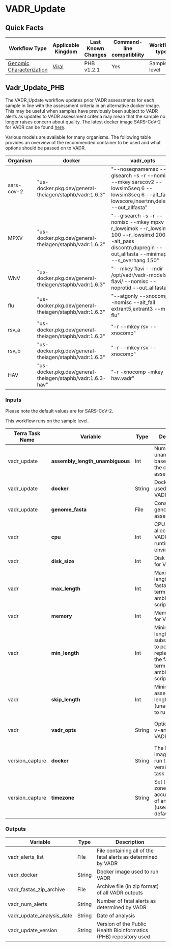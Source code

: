 # VADR_Update

## Quick Facts


| **Workflow Type** | **Applicable Kingdom** | **Last Known Changes** | **Command-line compatibliity** | **Workflow type** |
|---|---|---|---|---|
| [Genomic Characterization](../../workflows_overview/workflows-type.md/#genomic-characterization) | [Viral](../../workflows_overview/workflows-kingdom.md/#viral) | PHB v1.2.1 | Yes | Sample-level |

## Vadr_Update_PHB

The VADR_Update workflow updates prior VADR assessments for each sample in line with the assessment criteria in an alternative docker image. This may be useful when samples have previously been subject to VADR alerts as updates to VADR assessment criteria may mean that the sample no longer raises concern about quality. The latest docker image SARS-CoV-2 for VADR can be found [here](https://www.notion.so/Docker-Image-and-Reference-Materials-for-SARS-CoV-2-Genomic-Characterization-98328c61f5cb4f77975f512b55d09108?pvs=21).

Various models are available for many organisms. The following table provides an overview of the recommended container to be used and what options should be passed on to VADR.

| **Organism** | **docker** | **vadr_opts** | max_length |
| --- | --- | --- | --- |
| sars-cov-2 | "us-docker.pkg.dev/general-theiagen/staphb/vadr:1.6.3" | "--noseqnamemax --glsearch -s -r --nomisc --mkey sarscov2 --lowsim5seq 6 --lowsim3seq 6 --alt_fail lowscore,insertnn,deletinn --out_allfasta" | 30000 |
| MPXV | "us-docker.pkg.dev/general-theiagen/staphb/vadr:1.6.3" | "--glsearch -s -r --nomisc --mkey mpxv --r_lowsimok --r_lowsimxd 100 --r_lowsimxl 2000 --alt_pass discontn,dupregin --out_allfasta --minimap2 --s_overhang 150" | 210000 |
| WNV | "us-docker.pkg.dev/general-theiagen/staphb/vadr:1.6.3" | "--mkey flavi --mdir /opt/vadr/vadr-models-flavi/ --nomisc --noprotid --out_allfasta" | 11000 |
| flu | "us-docker.pkg.dev/general-theiagen/staphb/vadr:1.6.3" | "--atgonly --xnocomp --nomisc --alt_fail extrant5,extrant3 --mkey flu" | 13500 |
| rsv_a | "us-docker.pkg.dev/general-theiagen/staphb/vadr:1.6.3" | "-r --mkey rsv --xnocomp" | 15500 |
| rsv_b | "us-docker.pkg.dev/general-theiagen/staphb/vadr:1.6.3" | "-r --mkey rsv --xnocomp" | 15500 |
| HAV | "us-docker.pkg.dev/general-theiagen/staphb/vadr:1.6.3-hav" | "-r -xnocomp -mkey hav.vadr" | 10500 |

### Inputs

Please note the default values are for SARS-CoV-2.

This workflow runs on the sample level.

| **Terra Task Name** | **Variable** | **Type** | **Description** | **Default Attribute** | **Terra Status** |
|---|---|---|---|---|---|
| vadr_update | **assembly_length_unambiguous** | Int | Number of unambiguous basecalls within the consensus assembly |  | Required |
| vadr_update | **docker** | String | Docker image used to run VADR |  | Required |
| vadr_update | **genome_fasta** | File | Consensus genome assembly |  | Required |
| vadr | **cpu** | Int | CPU resources allocated to the VADR task runtime environment | 2 | Optional |
| vadr | **disk_size** | Int | Disk size, in GB, for VADR | 100 | Optional |
| vadr | **max_length** | Int | Maximum length for the fasta-trim-terminal-ambigs.pl VADR script | 30000 | Optional |
| vadr | **memory** | Int | Memory, in GB, for VADR | 8 | Optional |
| vadr | **min_length** | Int | Minimum length subsequence to possibly replace Ns for the fasta-trim-terminal-ambigs.pl VADR script | 50 | Optional |
| vadr | **skip_length** | Int | Minimum assembly length (unambiguous) to run vadr | 10000 | Optional |
| vadr | **vadr_opts** | String | Options for the v-annotate.pl VADR script | ''--glsearch -s -r --nomisc --mkey sarscov2 --alt_fail lowscore,fstukcnf,insertnn,deletinn --mdir /opt/vadr/vadr-models/'' | Optional |
| version_capture | **docker** | String | The Docker image used to run the version_capture task | "us-docker.pkg.dev/general-theiagen/ubuntu/ubuntu:jammy-20230816" | Optional |
| version_capture | **timezone** | String | Set the time zone to get an accurate date of analysis (uses UTC by default) |  | Optional |

### Outputs

| **Variable** | **Type** | **Description** |
|---|---|---|
| vadr_alerts_list | File | File containing all of the fatal alerts as determined by VADR |
| vadr_docker | String | Docker image used to run VADR |
| vadr_fastas_zip_archive | File | Archive file (in zip format) of all VADR outputs |
| vadr_num_alerts | String | Number of fatal alerts as determined by VADR |
| vadr_update_analysis_date | String | Date of analysis |
| vadr_update_version | String | Version of the Public Health Bioinformatics (PHB) repository used |
